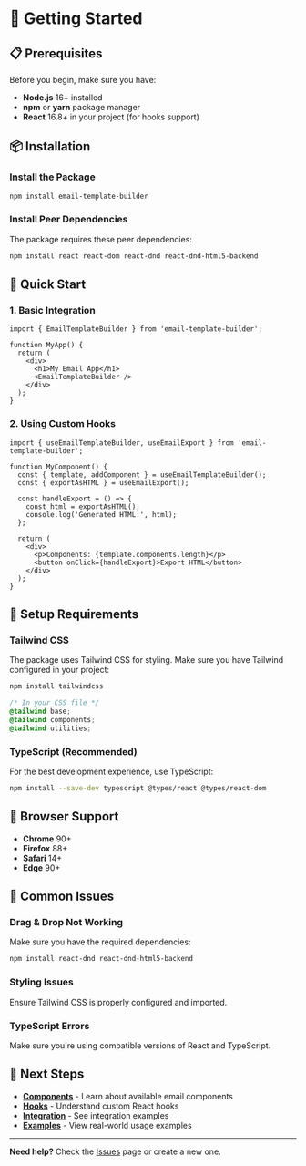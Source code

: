 # 🚀 Getting Started

## 📋 Prerequisites

Before you begin, make sure you have:

- **Node.js** 16+ installed
- **npm** or **yarn** package manager
- **React** 16.8+ in your project (for hooks support)

## 📦 Installation

### **Install the Package**
```bash
npm install email-template-builder
```

### **Install Peer Dependencies**
The package requires these peer dependencies:
```bash
npm install react react-dom react-dnd react-dnd-html5-backend
```

## 🎯 Quick Start

### **1. Basic Integration**
```tsx
import { EmailTemplateBuilder } from 'email-template-builder';

function MyApp() {
  return (
    <div>
      <h1>My Email App</h1>
      <EmailTemplateBuilder />
    </div>
  );
}
```

### **2. Using Custom Hooks**
```tsx
import { useEmailTemplateBuilder, useEmailExport } from 'email-template-builder';

function MyComponent() {
  const { template, addComponent } = useEmailTemplateBuilder();
  const { exportAsHTML } = useEmailExport();
  
  const handleExport = () => {
    const html = exportAsHTML();
    console.log('Generated HTML:', html);
  };
  
  return (
    <div>
      <p>Components: {template.components.length}</p>
      <button onClick={handleExport}>Export HTML</button>
    </div>
  );
}
```

## 🔧 Setup Requirements

### **Tailwind CSS**
The package uses Tailwind CSS for styling. Make sure you have Tailwind configured in your project:

```bash
npm install tailwindcss
```

```css
/* In your CSS file */
@tailwind base;
@tailwind components;
@tailwind utilities;
```

### **TypeScript (Recommended)**
For the best development experience, use TypeScript:

```bash
npm install --save-dev typescript @types/react @types/react-dom
```

## 📱 Browser Support

- **Chrome** 90+
- **Firefox** 88+
- **Safari** 14+
- **Edge** 90+

## 🚨 Common Issues

### **Drag & Drop Not Working**
Make sure you have the required dependencies:
```bash
npm install react-dnd react-dnd-html5-backend
```

### **Styling Issues**
Ensure Tailwind CSS is properly configured and imported.

### **TypeScript Errors**
Make sure you're using compatible versions of React and TypeScript.

## 🔗 Next Steps

- **[Components](Components)** - Learn about available email components
- **[Hooks](Hooks)** - Understand custom React hooks
- **[Integration](Integration)** - See integration examples
- **[Examples](Examples)** - View real-world usage examples

---

**Need help?** Check the [Issues](https://github.com/utdevnp/mailyon/issues) page or create a new one.
